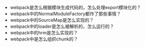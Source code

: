 - webpack是怎么根据模块生成代码的，怎么处理export模块化的？
- webpack中的NormalModuleFactory都作了那些事情？
- webpack中的SourceMap是怎么实现的？
- webpack中的loader是怎么被解析的，怎么运行的？
- webpack中的hrm是怎么实现的？
- webpack中是怎么组织chunk的？
